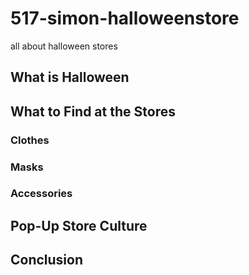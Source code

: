 # 517-simon-halloweenstore

all about halloween stores

## What is Halloween

## What to Find at the Stores

### Clothes

### Masks

### Accessories

## Pop-Up Store Culture

## Conclusion
